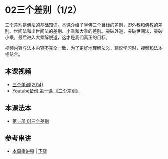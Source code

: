 
# 02三个差别（1/2）

三个差别是佛法的基础知识。本课介绍了学佛三个目标的差别，即外教和佛教的差别、世间法和出世间法的差别、小乘和大乘的差别。突破外道，突破世间法，突破小乘，最后进入大乘解脱道，这才是我们真正的目标。

视频内容与法本内容不完全一致，为了更好地理解法义，建议学习时，视频和法本相结合。

## 本课视频

* [三个差别(2014)](https://huidengchanxiu.net/jmy/%e6%85%a7%e7%81%af%e7%a6%85%e4%bf%ae%e8%af%be/%e6%85%a7%e7%81%af%e7%a6%85%e4%bf%ae%e8%af%be%e7%ac%ac%e4%b8%80%e5%86%8c/01%20%e4%b8%89%e4%b8%aa%e5%b7%ae%e5%88%ab(2014).mp4)
* [Youtube备份 第一课 《三个差别》](https://www.youtube.com/watch?v=ywaPBZUALEc&list=PL7aUyQTIJqAhB-EbnDWQDLmq1BJxa4CWq&index=1&ab_channel=%E6%85%A7%E7%81%AF%E5%B0%8F%E7%BB%84%E6%B8%A9%E5%93%A5%E5%8D%8E)

## 本课法本

- [第一册 01三个差别](/books/b1/1-01)

## 参考串讲

* [本周串讲稿](http://view.officeapps.live.com/op/view.aspx?src=https://huidengchanxiu.net/hdv/f/up/2021慧灯禅修第一课-三个差别.pptx) | [下载](https://huidengchanxiu.net/hdv/f/up/2021%E6%85%A7%E7%81%AF%E7%A6%85%E4%BF%AE%E7%AC%AC%E4%B8%80%E8%AF%BE-%E4%B8%89%E4%B8%AA%E5%B7%AE%E5%88%AB.pptx)
